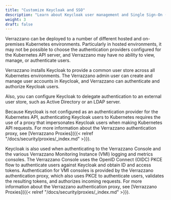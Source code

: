 ```yaml
---
title: "Customize Keycloak and SSO"
description: "Learn about Keycloak user management and Single Sign-On (SSO)"
weight: 3
draft: false
---
```


Verrazzano can be deployed to a number of different hosted and on-premises Kubernetes environments. Particularly in hosted environments, it may not be possible to choose the authentication providers configured for the Kubernetes API server, and Verrazzano may have no ability to view, manage, or authenticate users.

Verrazzano installs Keycloak to provide a common user store across all Kubernetes environments. The Verrazzano admin user can create and manage user accounts in Keycloak, and Verrazzano can authenticate and authorize Keycloak users.

Also, you can configure Keycloak to delegate authentication to an external user store, such as Active Directory or an LDAP server.

Because Keycloak is not configured as an authentication provider for the Kubernetes API, authenticating Keycloak users to Kubernetes requires the use of a proxy that impersonates Keycloak users when making Kubernetes API requests. For more information about the Verrazzano authentication proxy, see [Verrazzano Proxies]({{< relref "/docs/security/proxies/_index.md" >}}).

Keycloak is also used when authenticating to the Verrazzano Console and the various Verrazzano Monitoring Instance (VMI) logging and metrics consoles. The Verrazzano Console uses the OpenID Connect (OIDC) PKCE flow to authenticate users against Keycloak and obtain ID and access tokens. Authentication for VMI consoles is provided by the Verrazzano authentication proxy, which also uses PKCE to authenticate users, validates the resulting tokens, and authorizes incoming requests. For more information about the Verrazzano authentication proxy, see [Verrazzano Proxies]({{< relref "/docs/security/proxies/_index.md" >}}).
